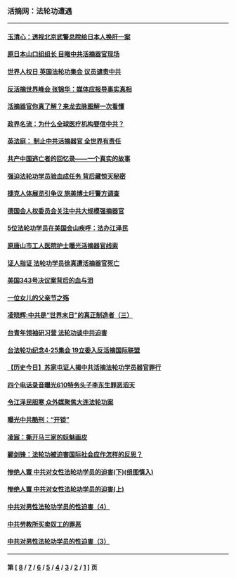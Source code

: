 ### 活摘网：法轮功遭遇
---
#### [玉清心：透视北京武警总院给日本人换肝一案](../../pages/nf5881/n13771978.md?08110430) 
#### [原日本山口组组长 目睹中共活摘器官现场](../../pages/nf5881/n13767360.md?08110430) 
#### [世界人权日 英国法轮功集会 议员谴责中共](../../pages/nf5881/n13431763.md?08110430) 
#### [反活摘世界峰会 张锦华：媒体应报导事实真相](../../pages/nf5881/n13278502.md?08110430) 
#### [活摘器官你真了解？来龙去脉图解一次看懂](../../pages/nf5881/n13013820.md?08110430) 
#### [政界名流：为什么全球医疗机构要信中共？](../../pages/nf5881/n11945479.md?08110430) 
#### [英法庭： 制止中共活摘器官 全世界有责任](../../pages/nf5881/n11330691.md?08110430) 
#### [共产中国逃亡者的回忆录——一个真实的故事](../../pages/nf5881/n10918649.md?08110430) 
#### [强迫法轮功学员验血成任务 背后藏惊天秘密](../../pages/nf5881/n4252384.md?08110430) 
#### [捷克人体展览引争议 旅美博士吁警方调查](../../pages/nf5881/n9429187.md?08110430) 
#### [德国会人权委员会关注中共大规模强摘器官](../../pages/nf5881/n8418950.md?08110430) 
#### [5位法轮功学员在美国会山疾呼：法办江泽民](../../pages/nf5881/n8101519.md?08110430) 
#### [原唐山市工人医院护士曝光活摘器官线索](../../pages/nf5881/n8076384.md?08110430) 
#### [证人指证 法轮功学员徐真遭活摘器官死亡](../../pages/nf5881/n8042467.md?08110430) 
#### [美国343号决议案背后的血与泪](../../pages/nf5881/n8020684.md?08110430) 
#### [一位女儿的父亲节之殇](../../pages/nf5881/n8014122.md?08110430) 
#### [凌晓辉:中共是“世界末日”的真正制造者（三）](../../pages/nf5881/n4210333.md?08110430) 
#### [台青年领袖研习营 法轮功谈中共迫害](../../pages/nf5881/n4141857.md?08110430) 
#### [台法轮功纪念4‧25集会 19立委入反活摘国际联盟](../../pages/nf5881/n4141821.md?08110430) 
#### [【历史今日】苏家屯证人揭中共活摘法轮功学员器官罪行](../../pages/nf5881/n4135912.md?08110430) 
#### [四个电话录音曝光610特务头子李东生罪恶滔天](../../pages/nf5881/n4040060.md?08110430) 
#### [令江泽民胆寒 众外媒聚焦大连法轮功案](../../pages/nf5881/n3932671.md?08110430) 
#### [曝光中共酷刑：“开锁”](../../pages/nf5881/n3889373.md?08110430) 
#### [凌宸：撕开马三家的妖魅画皮](../../pages/nf5881/n3849369.md?08110430) 
#### [郦剑锋：法轮功被迫害国际社会应作怎样的反思？](../../pages/nf5881/n3824560.md?08110430) 
#### [惨绝人寰 中共对女性法轮功学员的迫害(下)(组图慎入)](../../pages/nf5881/n3816285.md?08110430) 
#### [惨绝人寰 中共对女性法轮功学员的迫害(上)](../../pages/nf5881/n3815374.md?08110430) 
#### [中共对男性法轮功学员的性迫害（4）](../../pages/nf5881/n3769144.md?08110430) 
#### [中共劳教所买卖奴工的罪恶](../../pages/nf5881/n3769378.md?08110430) 
#### [中共对男性法轮功学员的性迫害（3）](../../pages/nf5881/n3768231.md?08110430) 

---
#### 第 [ [8](./8.md?08110430) / [7](./7.md?08110430) / [6](./6.md?08110430) / [5](./5.md?08110430) / [4](./4.md?08110430) / [3](./3.md?08110430) / [2](./2.md?08110430) / [1](./1.md?08110430) ] 页
